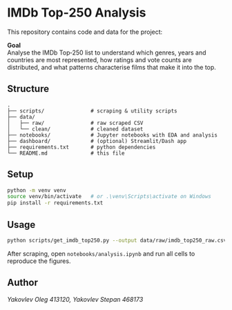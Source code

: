 # IMDb Top‑250 Analysis

This repository contains code and data for the project:

**Goal**  
Analyse the IMDb Top‑250 list to understand which genres, years and countries are most represented, how ratings and vote counts are distributed, and what patterns characterise films that make it into the top.

## Structure
```
.
├── scripts/               # scraping & utility scripts
├── data/
│   ├── raw/               # raw scraped CSV
│   └── clean/             # cleaned dataset
├── notebooks/             # Jupyter notebooks with EDA and analysis
├── dashboard/             # (optional) Streamlit/Dash app
├── requirements.txt       # python dependencies
└── README.md              # this file
```

## Setup

```bash
python -m venv venv
source venv/bin/activate   # or .\venv\Scripts\activate on Windows
pip install -r requirements.txt
```

## Usage

```bash
python scripts/get_imdb_top250.py --output data/raw/imdb_top250_raw.csv --deep
```

After scraping, open `notebooks/analysis.ipynb` and run all cells to reproduce the figures.

## Author
*Yakovlev Oleg 413120, Yakovlev Stepan 468173*
